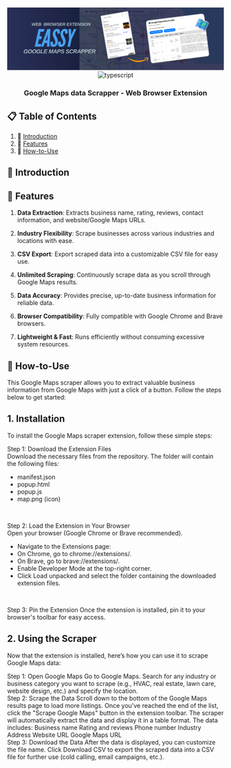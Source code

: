 <div align="center">
  <br />
  <img src="https://github.com/Developer-RONNIE/google-maps-easy-scrape/blob/main/easyscrape.png" alt="Project Banner"> 
  <br />

  <div>
    <img src="https://img.shields.io/badge/-JavaScript-yellow?style=for-the-badge&logoColor=white&logo=javascript&color=9C8B00" alt="typescript" />
  </div>

<h3 align="center">Google Maps data Scrapper - Web Browser Extension</h3>
</div>


## 📋 <a name="table">Table of Contents</a>

1. 🤖 [Introduction](#introduction)
2. 🔋 [Features](#features)
3. 🤸 [How-to-Use](#quick-start)

## <a name="introduction">🤖 Introduction</a>

## <a name="features">🔋 Features</a>

1. **Data Extraction**: Extracts business name, rating, reviews, contact information, and website/Google Maps URLs.
   
2. **Industry Flexibility**: Scrape businesses across various industries and locations with ease.

3. **CSV Export**: Export scraped data into a customizable CSV file for easy use.

4. **Unlimited Scraping**: Continuously scrape data as you scroll through Google Maps results.

5. **Data Accuracy**: Provides precise, up-to-date business information for reliable data.

6. **Browser Compatibility**: Fully compatible with Google Chrome and Brave browsers.

7. **Lightweight & Fast**: Runs efficiently without consuming excessive system resources.

## <a name="quick-start">🤸 How-to-Use</a>
This Google Maps scraper allows you to extract valuable business information from Google Maps with just a click of a button. Follow the steps below to get started:

## 1. Installation
To install the Google Maps scraper extension, follow these simple steps:

Step 1: Download the Extension Files <br />
Download the necessary files from the repository. The folder will contain the following files: <br />
- manifest.json
- popup.html
- popup.js
- map.png (icon)
<br />

Step 2: Load the Extension in Your Browser <br />
Open your browser (Google Chrome or Brave recommended). <br />
- Navigate to the Extensions page: <br />
- On Chrome, go to chrome://extensions/. <br />
- On Brave, go to brave://extensions/. <br />
- Enable Developer Mode at the top-right corner. <br />
- Click Load unpacked and select the folder containing the downloaded extension files. <br />
<br />

Step 3: Pin the Extension
Once the extension is installed, pin it to your browser's toolbar for easy access. <br />


## 2. Using the Scraper
Now that the extension is installed, here’s how you can use it to scrape Google Maps data: <br />

Step 1: Open Google Maps
Go to Google Maps.
Search for any industry or business category you want to scrape (e.g., HVAC, real estate, lawn care, website design, etc.) and specify the location. 
<br />
Step 2: Scrape the Data
Scroll down to the bottom of the Google Maps results page to load more listings.
Once you've reached the end of the list, click the "Scrape Google Maps" button in the extension toolbar.
The scraper will automatically extract the data and display it in a table format. The data includes:
Business name
Rating and reviews
Phone number
Industry
Address
Website URL
Google Maps URL
<br />
Step 3: Download the Data
After the data is displayed, you can customize the file name.
Click Download CSV to export the scraped data into a CSV file for further use (cold calling, email campaigns, etc.).


